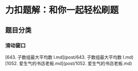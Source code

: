 # 力扣题解：和你一起轻松刷题

## 题目分类
<!-- category -->
### 滑动窗口  
[643. 子数组最大平均数 I.md](post/643. 子数组最大平均数 I.md)  
[1052. 爱生气的书店老板.md](post/1052. 爱生气的书店老板.md)  
<!-- category -->